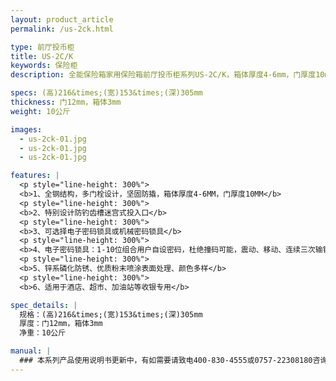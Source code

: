 ```yaml
---
layout: product_article
permalink: /us-2ck.html

type: 前厅投币柜
title: US-2C/K
keywords: 保险柜
description: 全能保险箱家用保险箱前厅投币柜系列US-2C/K，箱体厚度4-6mm，门厚度10mm，净重10公斤，全钢结构，多门栓设计，坚固防撬。

specs: (高)216&times;(宽)153&times;(深)305mm
thickness: 门12mm，箱体3mm
weight: 10公斤

images:
  - us-2ck-01.jpg
  - us-2ck-01.jpg
  - us-2ck-01.jpg

features: |
  <p style="line-height: 300%">
  <b>1、全钢结构，多门栓设计，坚固防撬，箱体厚度4-6MM，门厚度10MM</b>
  <p style="line-height: 300%">
  <b>2、特别设计防钓齿槽迷宫式投入口</b>
  <p style="line-height: 300%">
  <b>3、可选择电子密码锁具或机械密码锁具</b>
  <p style="line-height: 300%">
  <b>4、电子密码锁具：1-10位组合用户自设密码，杜绝撞码可能，震动、移动、连续三次输错密码自动报警（音量达100分贝），可选装联网报警功能</b>
  <p style="line-height: 300%">
  <b>5、锌系磷化防锈、优质粉末喷涂表面处理、颜色多样</b>
  <p style="line-height: 300%">
  <b>6、适用于酒店、超市、加油站等收银专用</b>

spec_details: |
  规格：(高)216&times;(宽)153&times;(深)305mm  
  厚度：门12mm，箱体3mm  
  净重：10公斤

manual: |
  ### 本系列产品使用说明书更新中，有如需要请致电400-830-4555或0757-22308180咨询，谢谢！
---
```

